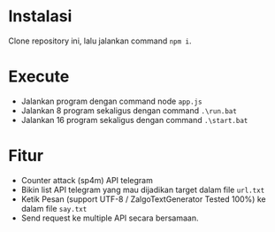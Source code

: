 # Instalasi

Clone repository ini, lalu jalankan command `npm i`.

# Execute

- Jalankan program dengan command node `app.js`
- Jalankan 8 program sekaligus dengan command `.\run.bat`
- Jalankan 16 program sekaligus dengan command `.\start.bat`


# Fitur

- Counter attack (sp4m) API telegram
- Bikin list API telegram yang mau dijadikan target dalam file `url.txt`
- Ketik Pesan (support UTF-8 / ZalgoTextGenerator Tested 100%) ke dalam file `say.txt`
- Send request ke multiple API secara bersamaan.
